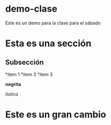 # demo-clase
Este es un demo para la clase para el sábado


# Esta es una sección

## Subsección

*item 1
*item 3
*item 3

**negrita**

*italica*

# Este es un gran cambio
